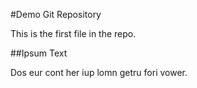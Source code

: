 #Demo Git Repository

This is the first file in the repo. 

##Ipsum Text

Dos eur cont her iup lomn getru fori vower.